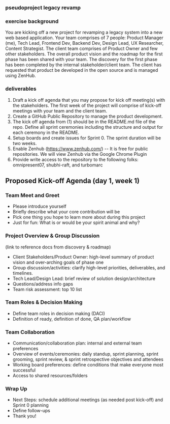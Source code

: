 ### pseudoproject  legacy revamp
### exercise background
You are kicking off a new project for revamping a legacy system into a new web based application. Your team comprises of 7 people: Product Manager (me), Tech Lead, Frontend Dev, Backend Dev, Design Lead, UX Researcher, Content Strategist. The client team comprises of Product Owner and few other stakeholders. The overall product vision and the roadmap for the first phase has been shared with your team. The discovery for the first phase has been completed by the internal stakeholder/client team. The client has requested that product be developed in the open source and is managed using ZenHub.
### deliverables
1.	Draft a kick off agenda that you may propose for kick off meeting(s) with the stakeholders. The first week of the project will comprise of kick-off meetings with your team and the client team.
2.	Create a GitHub Public Repository to manage the product development.
3.	The kick off agenda from (1) should be in the README.md file of the repo. Define all sprint ceremonies including the structure and output for each ceremony in the README.
4.	Setup boards and create issues for Sprint 0. The sprint duration will be two weeks.
5.	Enable Zenhub (https://www.zenhub.com/) -- It is free for public repositories. We will view Zenhub via the Google Chrome Plugin
6.	Provide write access to the repository to the following folks: omnipresent07, shubhi-raft, and turbomarc
## Proposed Kick-off Agenda (day 1, week 1)
### Team Meet and Greet
- Please introduce yourself
- Briefly describe what your core contribution will be
- Pick one thing you hope to learn more about during this project
- Just for fun: What is or would be your spirit animal and why? 
### Project Overview & Group Discussion
(link to reference docs from discovery & roadmap)
- Client Stakeholders/Product Owner: high-level summary of product vision and over-arching goals of phase one
- Group discussion/activities: clarify high-level priorities, deliverables, and timelines.
- Tech Lead/Design Lead: brief review of solution design/architecture 
- Questions/address info gaps
- Team risk assessment: top 10 list
### Team Roles & Decision Making
- Define team roles in decision making (DACI) 
- Definition of ready, definition of done, QA plan/workflow
### Team Collaboration
- Communication/collaboration plan: internal and external team preferences
- Overview of events/ceremonies: daily standup, sprint planning, sprint grooming, sprint review, & sprint retrospective objectives and attendees
- Working board preferences: define conditions that make everyone most successful 
- Access to shared resources/folders
### Wrap Up
- Next Steps: schedule additional meetings (as needed post kick-off) and Sprint 0 planning
- Define follow-ups
- Thank you!
